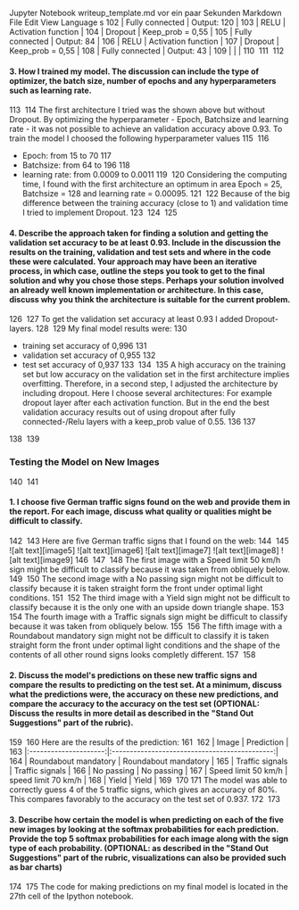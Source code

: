 Jupyter Notebook
writeup_template.md
vor ein paar Sekunden
Markdown
File
Edit
View
Language
s
102
| Fully connected       | Output: 120                                   |
103
| RELU                  | Activation function                           |
104
| Dropout               | Keep_prob = 0,55                              |
105
| Fully connected       | Output: 84                                    |
106
| RELU                  | Activation function                           |
107
| Dropout               | Keep_prob = 0,55                              |
108
| Fully connected       | Output: 43                                    |
109
|                       |                                               | 
110
​
111
​
112
#### 3. How I trained my model. The discussion can include the type of optimizer, the batch size, number of epochs and any hyperparameters such as learning rate.
113
​
114
The first architecture I tried was the shown above but without Dropout. By optimizing the hyperparameter - Epoch, Batchsize and learning rate - it was not possible to achieve an validation accuracy above 0.93. To train the model I choosed the following hyperparameter values
115
​
116
* Epoch: from 15  to 70
117
* Batchsize: from 64  to 196
118
* learning rate: from 0.0009 to 0.0011
119
​
120
Considering the computing time, I found with the first architecture an optimum in area Epoch = 25, Batchsize = 128 and learning rate = 0.00095.
121
​
122
Because of the big difference between the training accuracy (close to 1) and validation time I tried to implement Dropout. 
123
​
124
​
125
#### 4. Describe the approach taken for finding a solution and getting the validation set accuracy to be at least 0.93. Include in the discussion the results on the training, validation and test sets and where in the code these were calculated. Your approach may have been an iterative process, in which case, outline the steps you took to get to the final solution and why you chose those steps. Perhaps your solution involved an already well known implementation or architecture. In this case, discuss why you think the architecture is suitable for the current problem.
126
​
127
To get the validation set accuracy at least 0.93 I added Dropout-layers.
128
​
129
My final model results were:
130
* training set accuracy of 0,996
131
* validation set accuracy of 0,955
132
* test set accuracy of 0,937
133
​
134
​
135
A high accuracy on the training set but low accuracy on the validation set in the first architecture implies overfitting. Therefore, in a second step, I adjusted the architecture by including dropout. Here I choose several architectures: For example dropout layer after each activation function. But in the end the best validation accuracy results out of using dropout after fully connected-/Relu layers with a keep_prob value of 0.55.
136
​
137
 
138
​
139
### Testing the Model on New Images
140
​
141
#### 1. I choose five German traffic signs found on the web and provide them in the report. For each image, discuss what quality or qualities might be difficult to classify.
142
​
143
Here are five German traffic signs that I found on the web:
144
​
145
![alt text][image5]      ![alt text][image6]         ![alt text][image7]        ![alt text][image8]      ![alt text][image9]
146
​
147
​
148
The first image with a Speed limit 50 km/h sign might be difficult to classify because it was taken from obliquely below.
149
​
150
The second image with a No passing sign might not be difficult to classify because it is taken straight form the front under optimal light conditions.
151
​
152
The third image with a Yield sign might not be difficult to classify because it is the only one with an upside down triangle shape.
153
​
154
The fourth image with a Traffic signals sign might be difficult to classify because it was taken from obliquely below.
155
​
156
The fifth image with a Roundabout mandatory sign might not be difficult to classify it is taken straight form the front under optimal light conditions and the shape of the contents of all other round signs looks completly different.
157
​
158
#### 2. Discuss the model's predictions on these new traffic signs and compare the results to predicting on the test set. At a minimum, discuss what the predictions were, the accuracy on these new predictions, and compare the accuracy to the accuracy on the test set (OPTIONAL: Discuss the results in more detail as described in the "Stand Out Suggestions" part of the rubric).
159
​
160
Here are the results of the prediction:
161
​
162
| Image                 |     Prediction                                | 
163
|:---------------------:|:---------------------------------------------:| 
164
| Roundabout mandatory  | Roundabout mandatory                          | 
165
| Traffic signals       | Traffic signals                               |
166
| No passing            | No passing                                    |
167
| Speed limit 50 km/h   | speed limit 70 km/h                           |
168
| Yield                 | Yield                                         |
169
​
170
​
171
The model was able to correctly guess 4 of the 5 traffic signs, which gives an accuracy of 80%. This compares favorably to the accuracy on the test set of 0.937.
172
​
173
#### 3. Describe how certain the model is when predicting on each of the five new images by looking at the softmax probabilities for each prediction. Provide the top 5 softmax probabilities for each image along with the sign type of each probability. (OPTIONAL: as described in the "Stand Out Suggestions" part of the rubric, visualizations can also be provided such as bar charts)
174
​
175
The code for making predictions on my final model is located in the 27th cell of the Ipython notebook.
